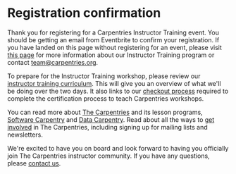 # Registration confirmation

Thank you for registering for a Carpentries Instructor Training event. You should be getting an email from Eventbrite to confirm your registration.  If you have landed on this page without registering for an event, please visit [this page](../instructor-training/) for more information about our Instructor Training program or contact [team@carpentries.org](mailto::team@carpentries.org).

To prepare for the Instructor Training workshop, please review our [instructor training curriculum](..//instructor-training/).  This will give you an overview of what we'll be doing over the two days.  It also links to our [checkout process](/instructor-training/checkout/) required to complete the certification process to teach Carpentries workshops.

You can read more about [The Carpentries]() and its lesson programs, [Software Carpentry]() and [Data Carpentry](). Read about all the ways to [get involved](https://carpentries.org/community/) in The Carpentries, including signing up for mailing lists and newsletters.

We're excited to have you on board and look forward to having you officially join The Carpentries instructor community.  If you have any questions, please [contact us](mailto::team@carpentries.org).


